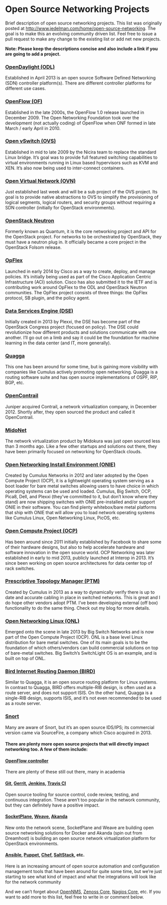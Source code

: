 # Open Source Networking Projects
Brief description of open source networking projects.  This list was originally posted at http://www.jedelman.com/home/open-source-networking.  The goal is to make this an evolving community driven list.  Feel free to issue a pull request to make any change to the existing list or add net new projects.  

**Note: Please keep the descriptions concise and also include a link if you are going to add a project.**

### [OpenDaylight (ODL)](http://www.opendaylight.org/)
Established in April 2013 is an open source Software Defined Networking (SDN) controller platform(s).  There are different controller platforms for different use cases.

### [OpenFlow (OF)](https://www.opennetworking.org/ja/sdn-resources-ja/onf-specifications/openflow)
Established in the late 2000s, the OpenFlow 1.0 release launched in December 2009.  The Open Networking Foundation took over the development (not actually coding) of OpenFlow when ONF formed in late March / early April in 2010.

### [Open vSwitch (OVS)](http://openvswitch.org/)
Established in mid to late 2009 by the Nicira team to replace the standard Linux bridge.  It’s goal was to provide full featured switching capabilities to virtual environments running in Linux based hypervisors such as KVM and XEN.  It’s also now being used to inter-connect containers.

### [Open Virtual Network (OVN)](http://openvswitch.org/pipermail/dev/2015-January/050380.html)
Just established last week and will be a sub project of the OVS project.  Its goal is to provide native abstractions to OVS to simplify the provisioning of logical segments, logical routers, and security groups without requiring a SDN controller (initially for OpenStack environments).

### [OpenStack Neutron](https://wiki.openstack.org/wiki/Neutron)
Formerly known as Quantum, it is the core networking project and API for the OpenStack project.  For networks to be orchestrated by OpenStack, they must have a neutron plug in.  It officially became a core project in the OpenStack Folsom release.

### [OpFlex](https://tools.ietf.org/html/draft-smith-opflex-00)
Launched in early 2014 by Cisco as a way to create, deploy, and manage policies. It’s initially being used as part of the Cisco Application Centric Infrastructure (ACI) solution.  Cisco has also submitted it to the IETF and is contributing work around OpFlex to the ODL and OpenStack Neutron communities.  The OpFlex project consists of three things: the OpFlex protocol, SB plugin, and the policy agent.

### [Data Services Engine (DSE)](https://github.com/stackforge/congress/tree/d1ef962a7e6e1a55537d50ebb3604ade73ba2588/congress/dse)
Initially created in 2013 by Plexxi, the DSE has become part of the OpenStack Congress project (focused on policy).  The DSE could revolutionize how different products and solutions communicate with one another.  I’ll go out on a limb and say it could be the foundation for machine learning in the data center (and IT, more generally).

### [Quagga](http://www.nongnu.org/quagga/)
This one has been around for some time, but is gaining more visibility with companies like Cumulus actively promoting open networking.  Quagga is a routing software suite and has open source implementations of OSPF, RIP, BGP, etc.

### [OpenContrail](http://www.opencontrail.org/)
Juniper acquired Contrail, a network virtualization company, in December 2012.  Shortly after, they open sourced the product and called it OpenContrail.

### [MidoNet](http://www.midokura.com/press-releases/midokura-open-sources-complete-iaas-network-virtualization-solution-openstack-community/)
The network virtualization product by Midokura was just open sourced less than 3 months ago.  Like a few other startups and solutions out there, they have been primarily focused on networking for OpenStack clouds.

### [Open Networking Install Environment (ONIE)](http://onie.opencompute.org/)
Created by Cumulus Networks in 2012 and later adopted by the Open Compute Project (OCP), it is a lightweight operating system serving as a boot loader for bare metal switches allowing users to have choice in which operating systems can be used and loaded.  Cumulus, Big Switch, OCP, Pica8, Dell, and Plexxi (they’ve committed to it, but don’t know where they stand) are now shipping switches with ONIE pre-installed and/or support ONIE in their software.  You can find plenty whitebox/bare metal platforms that ship with ONIE that will allow you to load network operating systems like Cumulus Linux, Open Networking Linux, PicOS, etc.

### [Open Compute Project (OCP)](http://www.opencompute.org/projects/networking/)
Has been around since 2011 initially established by Facebook to share some of their hardware designs, but also to help accelerate hardware and software innovation in the open source world.  OCP Networking was later established in early to mid 2013, publicly launched at Interop in 2013.  It’s since been working on open source architectures for data center top of rack switches.

### [Prescriptive Topology Manager (PTM)](http://cumulusnetworks.com/blog/complex-topology-and-wiring-validation-in-data-centers/)
Created by Cumulus in 2013 as a way to dynamically verify there is up to date and accurate cabling in place in switched networks.  This is great and I do hope other vendors adopt PTM.  I’ve been developing external (off box) functionality to do the same thing.  Check out my blog for more details.

### [Open Networking Linux (ONL)](http://opennetlinux.org/)
Emerged onto the scene in late 2013 by Big Switch Networks and is now part of the Open Compute Project (OCP).  ONL is a base level Linux distribution for bare metal switches.  One of its main goals is to be the foundation of which others/vendors can build commercial solutions on top of bare-metal switches.  Big Switch’s SwitchLight OS is an example, and is built on top of ONL.

### [Bird Internet Routing Daemon (BIRD)](http://bird.network.cz/)
Similar to Quagga, it is an open source routing platform for Linux systems.  In contrast to Quagga, BIRD offers multiple-RIB design, is often used as a route server, and does not support ISIS.  On the other hand, Quagga is a single-RIB design, supports ISIS, and it’s not even recommended to be used as a route server.

### [Snort](https://www.snort.org/)
Many are aware of Snort, but it’s an open source IDS/IPS; its commercial version came via SourceFire, a company which Cisco acquired in 2013.

#### There are plenty more open source projects that will directly impact networking too.  A few of them include:

#### [OpenFlow controller](http://yuba.stanford.edu/~casado/of-sw.html)
There are plenty of these still out there, many in academia

#### [Git](http://git-scm.com/), [Gerrit](http://code.google.com/p/gerrit/), [Jenkins](http://jenkins-ci.org/), [Travis CI](https://travis-ci.com/)
Open source tooling for source control, code review, testing, and continuous integration.  These aren’t too popular in the network community, but they can definitely have a positive impact.

#### [SocketPlane](http://socketplane.io/), [Weave](http://weave.works/), [Akanda](http://www.akanda.io/)
New onto the network scene, SocketPlane and Weave are building open source networking solutions for Docker and Akanda (spin out from Dreamhost) is building an open source network virtualization platform for OpenStack environments.

#### [Ansible](http://www.ansible.com/home), [Puppet](http://puppetlabs.com/), [Chef](https://www.chef.io/), [SaltStack](http://www.saltstack.com/), etc.
Here is an increasing amount of open source automation and configuration management tools that have been around for quite some time, but we’re just starting to see what kind of impact and what the integrations will look like for the network community

And we can’t forget about [OpenNMS](http://www.opennms.org/), [Zenoss Core](http://www.zenoss.org/), [Nagios Core](http://www.nagios.org/projects/), etc.  If you want to add more to this list, feel free to write in or comment below.  
